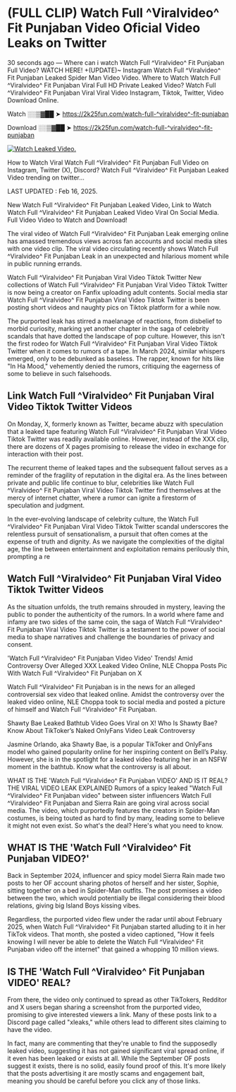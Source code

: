 # (FULL CLIP) Watch Full ^Viralvideo^ Fit Punjaban Video Oficial Video Leaks on Twitter

30 seconds ago — Where can i watch Watch Full ^Viralvideo^ Fit Punjaban Full Video? WATCH HERE! +(UPDATE)~ Instagram Watch Full ^Viralvideo^ Fit Punjaban Leaked Spider Man Video Video. Where to Watch Watch Full ^Viralvideo^ Fit Punjaban Viral Full HD Private Leaked Video? Watch Full ^Viralvideo^ Fit Punjaban Viral Viral Video Instagram, Tiktok, Twitter, Video Download Online.

Watch ░░▒▓██ ➤ https://2k25fun.com/watch-full-^viralvideo^-fit-punjaban

Download ░░▒▓██ ➤ https://2k25fun.com/watch-full-^viralvideo^-fit-punjaban

[![Watch Leaked Video.](https://miro.medium.com/v2/resize:fit:828/format:webp/1*cilzJN44JGOrTw9NJCrNHA.gif "Watch Leaked Video")](https://2k25fun.com/watch-full-^viralvideo^-fit-punjaban)

How to Watch Viral Watch Full ^Viralvideo^ Fit Punjaban Full Video on Instagram, Twitter (X), Discord? Watch Full ^Viralvideo^ Fit Punjaban Leaked Video trending on twitter...

LAST UPDATED : Feb 16, 2025.

New Watch Full ^Viralvideo^ Fit Punjaban Leaked Video, Link to Watch Watch Full ^Viralvideo^ Fit Punjaban Leaked Video Viral On Social Media. Full Video Video to Watch and Download!

The viral video of Watch Full ^Viralvideo^ Fit Punjaban Leak emerging online has amassed tremendous views across fan accounts and social media sites with one video clip. The viral video circulating recently shows Watch Full ^Viralvideo^ Fit Punjaban Leak in an unexpected and hilarious moment while in public running errands.

Watch Full ^Viralvideo^ Fit Punjaban Viral Video Tiktok Twitter New collections of Watch Full ^Viralvideo^ Fit Punjaban Viral Video Tiktok Twitter is now being a creator on Fanfix uploading adult contents. Social media star Watch Full ^Viralvideo^ Fit Punjaban Viral Video Tiktok Twitter is been posting short videos and naughty pics on Tiktok platform for a while now.

The purported leak has stirred a maelanage of reactions, from disbelief to morbid curiosity, marking yet another chapter in the saga of celebrity scandals that have dotted the landscape of pop culture. However, this isn't the first rodeo for Watch Full ^Viralvideo^ Fit Punjaban Viral Video Tiktok Twitter when it comes to rumors of a tape. In March 2024, similar whispers emerged, only to be debunked as baseless. The rapper, known for hits like "In Ha Mood," vehemently denied the rumors, critiquing the eagerness of some to believe in such falsehoods.

## Link Watch Full ^Viralvideo^ Fit Punjaban Viral Video Tiktok Twitter Videos

On Monday, X, formerly known as Twitter, became abuzz with speculation that a leaked tape featuring Watch Full ^Viralvideo^ Fit Punjaban Viral Video Tiktok Twitter was readily available online. However, instead of the XXX clip, there are dozens of X pages promising to release the video in exchange for interaction with their post.

The recurrent theme of leaked tapes and the subsequent fallout serves as a reminder of the fragility of reputation in the digital era. As the lines between private and public life continue to blur, celebrities like Watch Full ^Viralvideo^ Fit Punjaban Viral Video Tiktok Twitter find themselves at the mercy of internet chatter, where a rumor can ignite a firestorm of speculation and judgment.

In the ever-evolving landscape of celebrity culture, the Watch Full ^Viralvideo^ Fit Punjaban Viral Video Tiktok Twitter scandal underscores the relentless pursuit of sensationalism, a pursuit that often comes at the expense of truth and dignity. As we navigate the complexities of the digital age, the line between entertainment and exploitation remains perilously thin, prompting a re

##  Watch Full ^Viralvideo^ Fit Punjaban Viral Video Tiktok Twitter Videos

As the situation unfolds, the truth remains shrouded in mystery, leaving the public to ponder the authenticity of the rumors. In a world where fame and infamy are two sides of the same coin, the saga of Watch Full ^Viralvideo^ Fit Punjaban Viral Video Tiktok Twitter is a testament to the power of social media to shape narratives and challenge the boundaries of privacy and consent.

'Watch Full ^Viralvideo^ Fit Punjaban Video Video' Trends! Amid Controversy Over Alleged XXX Leaked Video Online, NLE Choppa Posts Pic With Watch Full ^Viralvideo^ Fit Punjaban on X

Watch Full ^Viralvideo^ Fit Punjaban is in the news for an alleged controversial sex video that leaked online. Amidst the controversy over the leaked video online, NLE Choppa took to social media and posted a picture of himself and Watch Full ^Viralvideo^ Fit Punjaban.

Shawty Bae Leaked Bathtub Video Goes Viral on X! Who Is Shawty Bae? Know About TikToker’s Naked OnlyFans Video Leak Controversy

Jasmine Orlando, aka Shawty Bae, is a popular TikToker and OnlyFans model who gained popularity online for her inspiring content on Bell’s Palsy. However, she is in the spotlight for a leaked video featuring her in an NSFW moment in the bathtub. Know what the controversy is all about.

WHAT IS THE 'Watch Full ^Viralvideo^ Fit Punjaban VIDEO' AND IS IT REAL? THE VIRAL VIDEO LEAK EXPLAINED Rumors of a spicy leaked "Watch Full ^Viralvideo^ Fit Punjaban video" between sister influencers Watch Full ^Viralvideo^ Fit Punjaban and Sierra Rain are going viral across social media. The video, which purportedly features the creators in Spider-Man costumes, is being touted as hard to find by many, leading some to believe it might not even exist. So what's the deal? Here's what you need to know.

## WHAT IS THE 'Watch Full ^Viralvideo^ Fit Punjaban VIDEO?'

Back in September 2024, influencer and spicy model Sierra Rain made two posts to her OF account sharing photos of herself and her sister, Sophie, sitting together on a bed in Spider-Man outfits. The post promises a video between the two, which would potentially be illegal considering their blood relations, giving big Island Boys kissing vibes.

Regardless, the purported video flew under the radar until about February 2025, when Watch Full ^Viralvideo^ Fit Punjaban started alluding to it in her TikTok videos. That month, she posted a video captioned, "How it feels knowing I will never be able to delete the Watch Full ^Viralvideo^ Fit Punjaban video off the internet" that gained a whopping 10 million views.

## IS THE 'Watch Full ^Viralvideo^ Fit Punjaban VIDEO' REAL?

From there, the video only continued to spread as other TikTokers, Redditor and X users began sharing a screenshot from the purported video, promising to give interested viewers a link. Many of these posts link to a Discord page called "xleaks," while others lead to different sites claiming to have the video.

In fact, many are commenting that they're unable to find the supposedly leaked video, suggesting it has not gained significant viral spread online, if it even has been leaked or exists at all. While the September OF posts suggest it exists, there is no solid, easily found proof of this. It's more likely that the posts advertising it are mostly scams and engagement bait, meaning you should be careful before you click any of those links.